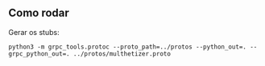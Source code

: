 ## Como rodar

Gerar os stubs:

    python3 -m grpc_tools.protoc --proto_path=../protos --python_out=. --grpc_python_out=. ../protos/multhetizer.proto